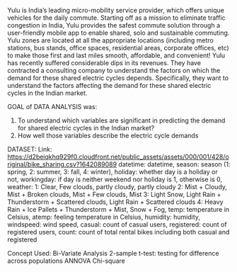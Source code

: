Yulu is India’s leading micro-mobility service provider, which offers unique vehicles for the daily commute. 
Starting off as a mission to eliminate traffic congestion in India, Yulu provides the safest commute solution through a user-friendly mobile app to enable shared, solo and sustainable commuting.
Yulu zones are located at all the appropriate locations (including metro stations, bus stands, office spaces, residential areas, corporate offices, etc) 
to make those first and last miles smooth, affordable, and convenient!
Yulu has recently suffered considerable dips in its revenues. They have contracted a consulting company to understand the factors on which the demand for these shared electric cycles depends. 
Specifically, they want to understand the factors affecting the demand for these shared electric cycles in the Indian market.

GOAL of DATA ANALYSIS was:
1. To understand which variables are significant in predicting the demand for shared electric cycles in the Indian market?
2. How well those variables describe the electric cycle demands

DATASET:
Link: https://d2beiqkhq929f0.cloudfront.net/public_assets/assets/000/001/428/original/bike_sharing.csv?1642089089
datetime: datetime, 
season: season (1: spring, 2: summer, 3: fall, 4: winter), 
holiday: whether day is a holiday or not, 
workingday: if day is neither weekend nor holiday is 1, otherwise is 0, 
weather:
1: Clear, Few clouds, partly cloudy, partly cloudy
2: Mist + Cloudy, Mist + Broken clouds, Mist + Few clouds, Mist
3: Light Snow, Light Rain + Thunderstorm + Scattered clouds, Light Rain + Scattered clouds
4: Heavy Rain + Ice Pallets + Thunderstorm + Mist, Snow + Fog, 
temp: temperature in Celsius, 
atemp: feeling temperature in Celsius,
humidity: humidity,
windspeed: wind speed,
casual: count of casual users,
registered: count of registered users,
count: count of total rental bikes including both casual and registered

Concept Used:
Bi-Variate Analysis
2-sample t-test: testing for difference across populations
ANNOVA
Chi-square
